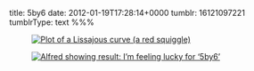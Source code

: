title: 5by6
date: 2012-01-19T17:28:14+0000
tumblr: 16121097221
tumblrType: text
%%%

<a href="http://it.wikipedia.org/wiki/File:Lissajous_curve_5by6.svg"><figure class="tmblr-full" data-orig-height="500" data-orig-width="500"><img src="d1153502b0f15b6acb1b989d048e4a315d7775ea.png" alt="Plot of a Lissajous curve (a red squiggle)" data-orig-height="500" data-orig-width="500"></figure></a>

<a href="http://www.alfredapp.com/"><figure class="tmblr-full" data-orig-height="147" data-orig-width="500"><img src="e3b5de9be5b8a382a849605f4473452360be8b93.png" alt="Alfred showing result: I&rsquo;m feeling lucky for &lsquo;5by6&rsquo;" data-orig-height="147" data-orig-width="500"></figure></a>
